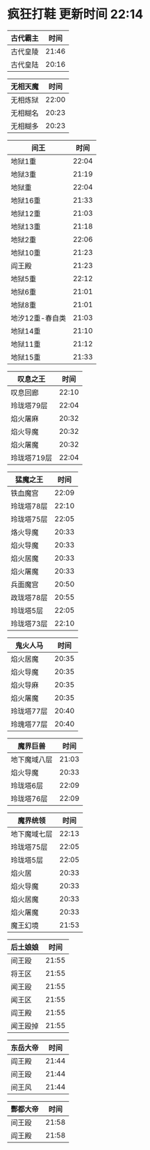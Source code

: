 # 疯狂打鞋 更新时间 22:14

| 古代霸主   | 时间    |
|--------|-------|
| 古代皇陵 | 21:46 |
| 古代皇陆 | 20:16 |

| 无相天魔   | 时间    |
|--------|-------|
| 无相炼狱 | 22:00 |
| 无相糊名 | 20:23 |
| 无相糊多 | 20:23 |

| 间王   | 时间    |
|--------|-------|
| 地狱1重 | 22:04 |
| 地狱3重 | 21:19 |
| 地狱重 | 22:04 |
| 地狱16重 | 21:33 |
| 地狱12重 | 21:03 |
| 地狱13重 | 21:18 |
| 地狱2重 | 22:06 |
| 地狱10重 | 21:23 |
| 阎王殿 | 21:23 |
| 地狱5重 | 22:12 |
| 地狱6重 | 21:01 |
| 地狱8重 | 21:01 |
| 地汐12重-春自类 | 21:03 |
| 地狱14重 | 21:10 |
| 地狱11重 | 21:12 |
| 地狱15重 | 21:33 |

| 叹息之王   | 时间    |
|--------|-------|
| 叹息回廊 | 22:10 |
| 玲珑塔79层 | 22:04 |
| 焰火屠麻 | 20:32 |
| 焰火导魔 | 20:32 |
| 焰火屠魔 | 20:32 |
| 玲珑塔719层 | 22:04 |

| 猛魔之王   | 时间    |
|--------|-------|
| 铁血魔宫 | 22:09 |
| 玲珑塔78层 | 22:10 |
| 玲珑塔75层 | 22:05 |
| 烙火导魔 | 20:33 |
| 焰火导魔 | 20:33 |
| 焰火居魔 | 20:33 |
| 焰火屠魔 | 20:33 |
| 兵面魔宫 | 20:50 |
| 政珑塔78层 | 20:55 |
| 玲珑塔5层 | 22:05 |
| 玲珑塔73层 | 22:10 |

| 鬼火人马   | 时间    |
|--------|-------|
| 焰火居魔 | 20:35 |
| 焰火导魔 | 20:35 |
| 焰火导麻 | 20:35 |
| 焰火屠魔 | 20:35 |
| 玲珑塔77层 | 20:40 |
| 玲瑰塔77层 | 20:40 |

| 魔界巨兽   | 时间    |
|--------|-------|
| 地下魔域八层 | 21:03 |
| 焰火导魔 | 20:33 |
| 玲珑塔6层 | 22:09 |
| 玲珑塔76层 | 22:09 |

| 魔界统领   | 时间    |
|--------|-------|
| 地下魔域七层 | 22:13 |
| 玲珑塔75层 | 22:05 |
| 玲珑塔5层 | 22:05 |
| 焰火居 | 20:33 |
| 焰火导魔 | 20:33 |
| 焰火居魔 | 20:33 |
| 焰火屠魔 | 20:33 |
| 魔王幻境 | 21:53 |

| 后土娘娘   | 时间    |
|--------|-------|
| 间王殴 | 21:55 |
| 将王区 | 21:55 |
| 闻王殴 | 21:55 |
| 闻王区 | 21:55 |
| 阎王殿 | 21:55 |
| 闻王殴掉 | 21:55 |

| 东岳大帝   | 时间    |
|--------|-------|
| 阎王殿 | 21:44 |
| 间王殴 | 21:44 |
| 间王风 | 21:44 |

| 酆都大帝   | 时间    |
|--------|-------|
| 间王殴 | 21:58 |
| 阎王殿 | 21:58 |